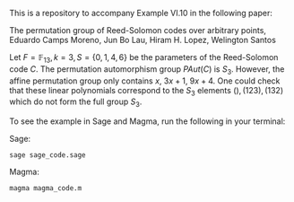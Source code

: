 This is a repository to accompany Example VI.10 in the following paper:

The permutation group of Reed-Solomon codes over arbitrary points, Eduardo Camps Moreno, Jun Bo Lau, Hiram H. Lopez, Welington Santos

Let $F= \mathbb{F}_{13}, k = 3, S = \{ 0,1,4,6\}$ be the parameters of the Reed-Solomon code $C$. The permutation automorphism group $PAut(C)$ is $S_3$. However, the affine permutation group only contains $x$, $3x + 1$, $9x+4$. One could check that these linear polynomials correspond to the $S_3$ elements $(), (123),(132)$ which do not form the full group $S_3$.

To see the example in Sage and Magma, run the following in your terminal:

Sage:

```
sage sage_code.sage
```

Magma:

```
magma magma_code.m
```
